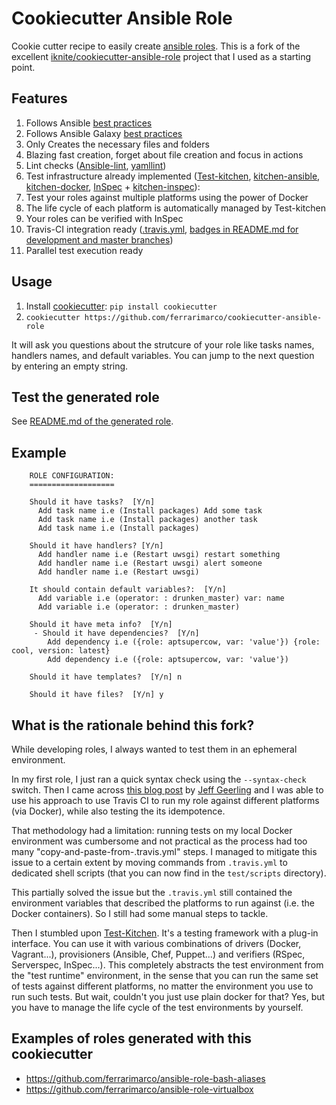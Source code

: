 # Cookiecutter Ansible Role

Cookie cutter recipe to easily create [ansible roles](http://docs.ansible.com/playbooks_roles.html#roles).
This is a fork of the excellent [iknite/cookiecutter-ansible-role](https://github.com/iknite/cookiecutter-ansible-role)
project that I used as a starting point.

## Features

1. Follows Ansible [best practices](http://docs.ansible.com/playbooks_best_practices.html)
1. Follows Ansible Galaxy [best practices](https://galaxy.ansible.com/intro#good)
1. Only Creates the necessary files and folders
1. Blazing fast creation, forget about file creation and focus in actions
1. Lint checks ([Ansible-lint](https://github.com/willthames/ansible-lint), [yamllint](https://github.com/adrienverge/yamllint))
1. Test infrastructure already implemented ([Test-kitchen](https://github.com/test-kitchen/test-kitchen), [kitchen-ansible](https://github.com/neillturner/kitchen-ansible), [kitchen-docker](https://github.com/test-kitchen/kitchen-docker), [InSpec](http://inspec.io/) + [kitchen-inspec](https://github.com/chef/kitchen-inspec)):
  1. Test your roles against multiple platforms using the power of Docker
  1. The life cycle of each platform is automatically managed by Test-kitchen
  1. Your roles can be verified with InSpec
1. Travis-CI integration ready ([.travis.yml]({{cookiecutter.role_name}}/.travis.yml), [badges in README.md for development and master branches]({{cookiecutter.role_name}}/README.md))
1. Parallel test execution ready

## Usage

1. Install [cookiecutter](https://cookiecutter.readthedocs.io/en/latest/installation.html#install-cookiecutter): `pip install cookiecutter`
1. `cookiecutter https://github.com/ferrarimarco/cookiecutter-ansible-role`

It will ask you questions about the strutcure of your role like tasks names, handlers names, and default variables. You can jump to the next question by entering an empty string.

## Test the generated role

See [README.md of the generated role]({{cookiecutter.role_name}}/README.md).

## Example
```
    ROLE CONFIGURATION:
    ===================

    Should it have tasks?  [Y/n]
      Add task name i.e (Install packages) Add some task
      Add task name i.e (Install packages) another task
      Add task name i.e (Install packages)

    Should it have handlers? [Y/n]
      Add handler name i.e (Restart uwsgi) restart something
      Add handler name i.e (Restart uwsgi) alert someone
      Add handler name i.e (Restart uwsgi)

    It should contain default variables?:  [Y/n]
      Add variable i.e (operator: : drunken_master) var: name
      Add variable i.e (operator: : drunken_master)      

    Should it have meta info?  [Y/n]
     - Should it have dependencies?  [Y/n]
        Add dependency i.e ({role: aptsupercow, var: 'value'}) {role: cool, version: latest}
        Add dependency i.e ({role: aptsupercow, var: 'value'})

    Should it have templates?  [Y/n] n

    Should it have files?  [Y/n] y

```

## What is the rationale behind this fork?

While developing roles, I always wanted to test them in an ephemeral environment.

In my first role, I just ran a quick syntax check using the `--syntax-check` switch. Then I came across [this blog post](https://www.jeffgeerling.com/blog/testing-ansible-roles-travis-ci-github) by [Jeff Geerling](https://github.com/geerlingguy) and I was able to use his approach to use Travis CI to run my role against different platforms (via Docker), while also testing the its idempotence.

That methodology had a limitation: running tests on my local Docker environment was cumbersome and not practical as the process had too many "copy-and-paste-from-.travis.yml" steps. I managed to mitigate this issue to a certain extent by moving commands from `.travis.yml` to dedicated shell scripts (that you can now find in the `test/scripts` directory).

This partially solved the issue but the `.travis.yml` still contained the environment variables that described the platforms to run against (i.e. the Docker containers). So I still had some manual steps to tackle.

Then I stumbled upon [Test-Kitchen](https://github.com/test-kitchen/test-kitchen). It's a testing framework with a plug-in interface. You can use it with various combinations of drivers (Docker, Vagrant...), provisioners (Ansible, Chef, Puppet...) and verifiers (RSpec, Serverspec, InSpec...). This completely abstracts the test environment from the "test runtime" environment, in the sense that you can run the same set of tests against different platforms, no matter the environment you use to run such tests. But wait, couldn't you just use plain docker for that? Yes, but you have to manage the life cycle of the test environments by yourself.

## Examples of roles generated with this cookiecutter
- https://github.com/ferrarimarco/ansible-role-bash-aliases
- https://github.com/ferrarimarco/ansible-role-virtualbox

